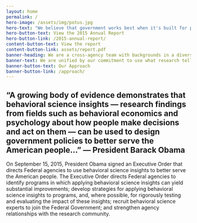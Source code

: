 ```yaml
---
layout: home
permalink: /
hero-image: /assets/img/potus.jpg
hero-text: "We believe that government works best when it's built for people. "
hero-button-text: View the 2015 Annual Report
hero-button-link: /2015-annual-report/
content-button-text: View the report
content-button-link: assets/report.pdf
banner-heading: We are a cross-agency team with backgrounds in a diverse fields including psychology, economics, policy,  law, medicine, statistics, and political science.
banner-text: We are unified by our commitment to use what research tells us about how people make decisions to better serve Americans and improve government efficiency.
banner-button-text: Our Approach
banner-button-link: /approach/
---
```

## “A growing body of evidence demonstrates that behavioral science insights — research findings from fields such as behavioral economics and psychology about how people make decisions and act on them — can be used to design government policies to better serve the American people...” — President Barack Obama

On September 15, 2015, President Obama signed an Executive Order that directs Federal agencies to use behavioral science insights to better serve the American people. The Executive Order directs Federal agencies to identify programs in which applying behavioral science insights can yield substantial improvements; develop strategies for applying behavioral science insights to programs, and, where possible, for rigorously testing and evaluating the impact of these insights; recruit behavioral science experts to join the Federal Government; and strengthen agency relationships with the research community.
